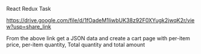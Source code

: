 React Redux Task

https://drive.google.com/file/d/1fOadeM1liwbUK38z92F0XYugk2jwqK2r/view?usp=share_link

From the above link get a JSON data and create a cart page with per-item price, per-item quantity,
Total quantity and total amount

